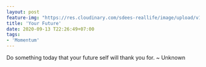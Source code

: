 ```yaml
---
layout: post
feature-img: "https://res.cloudinary.com/sdees-reallife/image/upload/v1555658919/sample_feature_img.png"
title: 'Your Future'
date: 2020-09-13 T22:26:49+07:00
tags:
- 'Momentum'
---
```

Do something today that your future self will thank you for. ~ Unknown

<i class="fa fa-child" style="color:plum"></i>
